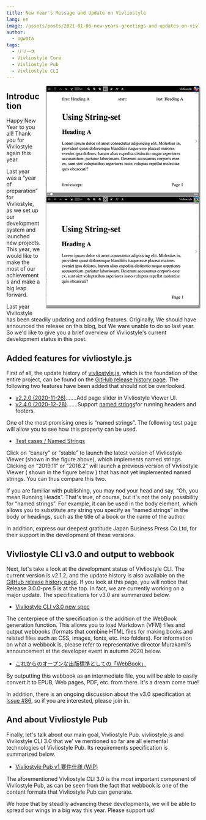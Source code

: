 ```yaml
---
title: New Year's Message and Update on Vivliostyle
lang: en
image: /assets/posts/2021-01-06-new-years-greetings-and-updates-on-vivliostyle/fig1.png
author:
  - ogwata
tags:
  - リリース
  - Vivliostyle Core
  - Vivliostyle Pub
  - Vivliostyle CLI
---
```

<div style="float: right; margin: 0 0 1em 1em;"><img src="/assets/posts/2021-01-06-new-years-greetings-and-updates-on-vivliostyle/fig1.png" alt="Implementation of named strings in Vivliostyle Viewer" style="width: 400px; box-shadow: 1px 2px 2.5px 1.5px grey;" /></div>


## Introduction

Happy New Year to you all! Thank you for Vivliostyle again this year.

Last year was a “year of preparation” for Vivliostyle, as we set up our development system and launched new projects. This year, we would like to make the most of our achievements and make a big leap forward.

Last year Vivliostyle has been steadily updating and adding features. Originally, We should have announced the release on this blog, but We ware unable to do so last year. So we'd like to give you a brief overview of Vivliostyle's current development status in this post.

## Added features for vivliostyle.js

First of all, the update history of [vivliostyle.js](https://github.com/vivliostyle/vivliostyle.js), which is the foundation of the entire project, can be found on the [GitHub release history page](https://github.com/vivliostyle/vivliostyle.js/releases). The following two features have been added that should not be overlooked.

- [v2.2.0 (2020-11-26)](https://github.com/vivliostyle/vivliostyle.js/releases/tag/v2.2.0).......Add page slider in Vivliostyle Viewer UI.
- [v2.4.0 (2020-12-28)](https://github.com/vivliostyle/vivliostyle.js/releases/tag/v2.4.0).......Support [named strings<i class="fas fa-external-link-alt"></i>](https://www.w3.org/TR/css-gcpm-3/#named-strings)for running headers and footers.

One of the most promising ones is “named strings”. The following test page will allow you to see how this property can be used.

- [Test cases / Named Strings](https://raw.githack.com/vivliostyle/vivliostyle.js/master/packages/core/test/files/#Named_Strings)

 Click on “canary” or “stable” to launch the latest version of Vivliostyle Viewer (shown in the figure above), which implements named strings. Clicking on “2019.11” or “2018.2” will launch a previous version of Vivliostyle Viewer ( shown in the figure below ) that has not yet implemented named strings. You can thus compare this two.

If you are familiar with publishing, you may nod your head and say, “Oh, you mean Running Heads”. That's true, of course, but it's not the only possibility for “named strings”. For example, it can be used in the body element, which allows you to substitute any string you specify as “named strings” in the body or headings, such as the title of a book or the name of the author.

In addition, express our deepest gratitude Japan Business Press Co.Ltd, for their support in the development of these versions.

## Vivliostyle CLI v3.0 and output to webbook

Next, let's take a look at the development status of Vivliostyle CLI. The current version is v2.1.2, and the update history is also available on the [GitHub release history page](https://github.com/vivliostyle/vivliostyle-cli/releases). If you look at this page, you will notice that Release 3.0.0-pre.5 is at the top. In fact, we are currently working on a major update. The specifications for v3.0 are summarized below.

- [Vivliostyle CLI v3.0 new spec](https://github.com/vivliostyle/community/wiki/Vivliostyle-CLI-v3.0-new-spec)

The centerpiece of the specification is the addition of the WebBook generation function. This allows you to load Markdown (VFM) files and output webbooks (formats that combine HTML files for making books and related files such as CSS, images, fonts, etc. into folders). For information on what a webbook is, please refer to representative director Murakami's announcement at the developer event in autumn 2020 below.

- [これからのオープンな出版標準としての「WebBook」](https://github.com/vivliostyle/community/wiki/Rapid-publishing-for-public-health-books-against-COVID-19#%E3%81%93%E3%82%8C%E3%81%8B%E3%82%89%E3%81%AE%E3%82%AA%E3%83%BC%E3%83%97%E3%83%B3%E3%81%AA%E5%87%BA%E7%89%88%E3%81%AE%E6%A8%99%E6%BA%96%E3%81%A8%E3%81%97%E3%81%A6webbook)

By outputting this webbook as an intermediate file, you will be able to easily convert it to EPUB, Web pages, PDF, etc. from there. It's a dream come true!

In addition, there is an ongoing discussion about the v3.0 specification at [Issue #86](https://github.com/vivliostyle/vivliostyle-cli/issues/86), so if you are interested, please join in.

## And about Vivliostyle Pub

Finally, let's talk about our main goal, Vivliostyle Pub. vivliostyle.js and Vivliostyle CLI 3.0 that we' ve mentioned so far are all elemental technologies of Vivliostyle Pub. Its requirements specification is summarized below.

- [Vivliostyle Pub v1 要件仕様 (WIP)](https://github.com/vivliostyle/community/wiki/Vivliostyle-Pub-v1-Req)

The aforementioned Vivliostyle CLI 3.0 is the most important component of Vivliostyle Pub, as can be seen from the fact that webbook is one of the content formats that Vivliostyle Pub can generate.

We hope that by steadily advancing these developments, we will be able to spread our wings in a big way this year. Please support us!
